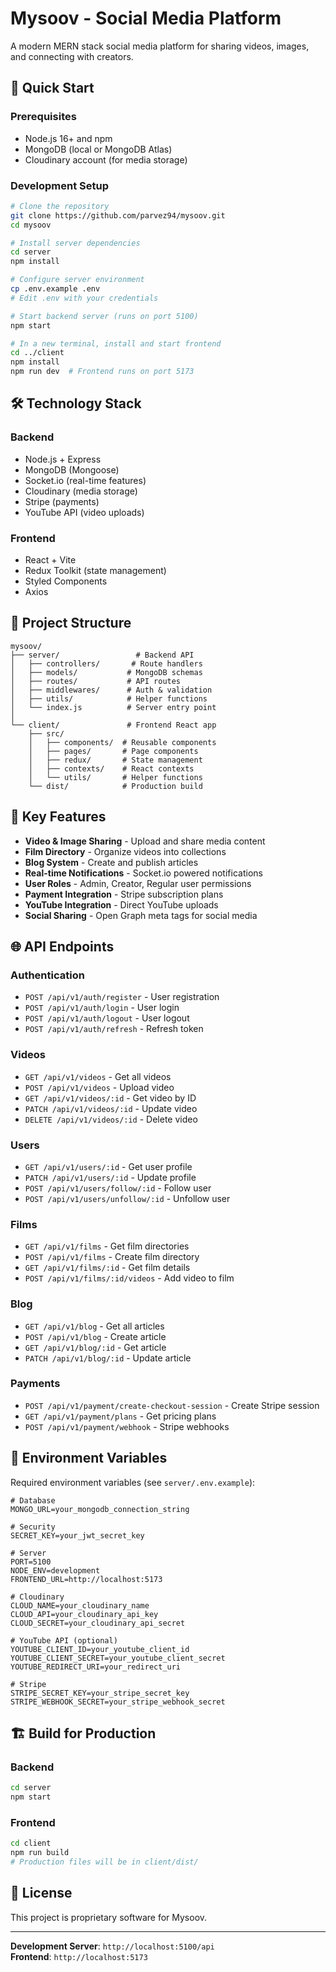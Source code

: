 # Mysoov - Social Media Platform

A modern MERN stack social media platform for sharing videos, images, and connecting with creators.

## 🚀 Quick Start

### Prerequisites

- Node.js 16+ and npm
- MongoDB (local or MongoDB Atlas)
- Cloudinary account (for media storage)

### Development Setup

```bash
# Clone the repository
git clone https://github.com/parvez94/mysoov.git
cd mysoov

# Install server dependencies
cd server
npm install

# Configure server environment
cp .env.example .env
# Edit .env with your credentials

# Start backend server (runs on port 5100)
npm start

# In a new terminal, install and start frontend
cd ../client
npm install
npm run dev  # Frontend runs on port 5173
```

## 🛠 Technology Stack

### Backend

- Node.js + Express
- MongoDB (Mongoose)
- Socket.io (real-time features)
- Cloudinary (media storage)
- Stripe (payments)
- YouTube API (video uploads)

### Frontend

- React + Vite
- Redux Toolkit (state management)
- Styled Components
- Axios

## 📁 Project Structure

```
mysoov/
├── server/                 # Backend API
│   ├── controllers/       # Route handlers
│   ├── models/           # MongoDB schemas
│   ├── routes/           # API routes
│   ├── middlewares/      # Auth & validation
│   ├── utils/            # Helper functions
│   └── index.js          # Server entry point
│
└── client/               # Frontend React app
    ├── src/
    │   ├── components/  # Reusable components
    │   ├── pages/       # Page components
    │   ├── redux/       # State management
    │   ├── contexts/    # React contexts
    │   └── utils/       # Helper functions
    └── dist/            # Production build
```

## 🔑 Key Features

- **Video & Image Sharing** - Upload and share media content
- **Film Directory** - Organize videos into collections
- **Blog System** - Create and publish articles
- **Real-time Notifications** - Socket.io powered notifications
- **User Roles** - Admin, Creator, Regular user permissions
- **Payment Integration** - Stripe subscription plans
- **YouTube Integration** - Direct YouTube uploads
- **Social Sharing** - Open Graph meta tags for social media

## 🌐 API Endpoints

### Authentication

- `POST /api/v1/auth/register` - User registration
- `POST /api/v1/auth/login` - User login
- `POST /api/v1/auth/logout` - User logout
- `POST /api/v1/auth/refresh` - Refresh token

### Videos

- `GET /api/v1/videos` - Get all videos
- `POST /api/v1/videos` - Upload video
- `GET /api/v1/videos/:id` - Get video by ID
- `PATCH /api/v1/videos/:id` - Update video
- `DELETE /api/v1/videos/:id` - Delete video

### Users

- `GET /api/v1/users/:id` - Get user profile
- `PATCH /api/v1/users/:id` - Update profile
- `POST /api/v1/users/follow/:id` - Follow user
- `POST /api/v1/users/unfollow/:id` - Unfollow user

### Films

- `GET /api/v1/films` - Get film directories
- `POST /api/v1/films` - Create film directory
- `GET /api/v1/films/:id` - Get film details
- `POST /api/v1/films/:id/videos` - Add video to film

### Blog

- `GET /api/v1/blog` - Get all articles
- `POST /api/v1/blog` - Create article
- `GET /api/v1/blog/:id` - Get article
- `PATCH /api/v1/blog/:id` - Update article

### Payments

- `POST /api/v1/payment/create-checkout-session` - Create Stripe session
- `GET /api/v1/payment/plans` - Get pricing plans
- `POST /api/v1/payment/webhook` - Stripe webhooks

## 🔧 Environment Variables

Required environment variables (see `server/.env.example`):

```env
# Database
MONGO_URL=your_mongodb_connection_string

# Security
SECRET_KEY=your_jwt_secret_key

# Server
PORT=5100
NODE_ENV=development
FRONTEND_URL=http://localhost:5173

# Cloudinary
CLOUD_NAME=your_cloudinary_name
CLOUD_API=your_cloudinary_api_key
CLOUD_SECRET=your_cloudinary_api_secret

# YouTube API (optional)
YOUTUBE_CLIENT_ID=your_youtube_client_id
YOUTUBE_CLIENT_SECRET=your_youtube_client_secret
YOUTUBE_REDIRECT_URI=your_redirect_uri

# Stripe
STRIPE_SECRET_KEY=your_stripe_secret_key
STRIPE_WEBHOOK_SECRET=your_stripe_webhook_secret
```

## 🏗 Build for Production

### Backend

```bash
cd server
npm start
```

### Frontend

```bash
cd client
npm run build
# Production files will be in client/dist/
```

## 📝 License

This project is proprietary software for Mysoov.

---

**Development Server**: `http://localhost:5100/api`  
**Frontend**: `http://localhost:5173`
